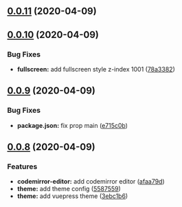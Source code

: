 ## [0.0.11](https://github.com/code-farmer-i/vue-markdown-editor/compare/v0.0.10...v0.0.11) (2020-04-09)



## [0.0.10](https://github.com/code-farmer-i/vue-markdown-editor/compare/v0.0.9...v0.0.10) (2020-04-09)


### Bug Fixes

* **fullscreen:** add fullscreen style z-index 1001 ([78a3382](https://github.com/code-farmer-i/vue-markdown-editor/commit/78a33827bfaf7e5bb4120a48e96a3e52a81fae2e))



## [0.0.9](https://github.com/code-farmer-i/vue-markdown-editor/compare/v0.0.8...v0.0.9) (2020-04-09)


### Bug Fixes

* **package.json:** fix prop main ([e715c0b](https://github.com/code-farmer-i/vue-markdown-editor/commit/e715c0b92dc4f6e88e31493931f2c14a1525f774))



## [0.0.8](https://github.com/code-farmer-i/vue-markdown-editor/compare/v0.0.7...v0.0.8) (2020-04-09)


### Features

* **codemirror-editor:** add codemirror editor ([afaa79d](https://github.com/code-farmer-i/vue-markdown-editor/commit/afaa79dab9bd884cc229efd06d9182888a4f98d2))
* **theme:** add theme config ([5587559](https://github.com/code-farmer-i/vue-markdown-editor/commit/5587559fdb922fe42a3313b892fa8a547870b475))
* **theme:** add vuepress theme ([3ebc1b6](https://github.com/code-farmer-i/vue-markdown-editor/commit/3ebc1b66dbed167ee1603359527ffec35e580a22))



